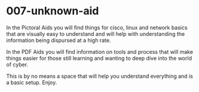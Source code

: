 # 007-unknown-aid

In the Pictoral Aids you will find things for cisco, linux and network basics that are visually easy to understand and will help with understanding the information being dispursed at a high rate.

In the PDF Aids you will find information on tools and process that will make things easier for those still learning and wanting to deep dive into the world of cyber.

This is by no means a space that will help you understand everything and is a basic setup. Enjoy.
